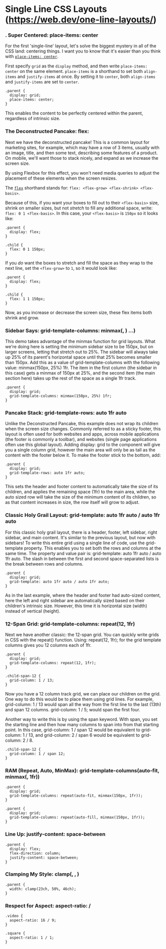 # Single Line CSS Layouts (https://web.dev/one-line-layouts/)

### . Super Centered: place-items: center 
For the first 'single-line' layout, let's solve the biggest mystery in all of the CSS land: centering things. I want you to know that it's easier than you think with [`place-items: center`](https://developer.mozilla.org/en-US/docs/Web/CSS/place-items).

First specify `grid` as the `display` method, and then write `place-items: center` on the same element. `place-items` is a shorthand to set both `align-items` and `justify-items` at once. By setting it to `center`, both `align-items` and `justify-items` are set to `center`.
```
.parent {
  display: grid;
  place-items: center;
}
```
This enables the content to be perfectly centered within the parent, regardless of intrinsic size.

### The Deconstructed Pancake: flex: <grow> <shrink> <baseWidth>
Next we have the deconstructed pancake! This is a common layout for marketing sites, for example, which may have a row of 3 items, usually with an image, title, and then some text, describing some features of a product. On mobile, we'll want those to stack nicely, and expand as we increase the screen size.

By using Flexbox for this effect, you won't need media queries to adjust the placement of these elements when the screen resizes.

The [`flex`](https://developer.mozilla.org/en-US/docs/Web/CSS/flex) shorthand stands for: `flex: <flex-grow> <flex-shrink> <flex-basis>`.

Because of this, if you want your boxes to fill out to their `<flex-basis>` size, shrink on smaller sizes, but not _stretch_ to fill any additional space, write: `flex: 0 1 <flex-basis>`. In this case, your `<flex-basis>` is `150px` so it looks like:
```
.parent {
  display: flex;
}

.child {
  flex: 0 1 150px;
}
```
If you _do_ want the boxes to stretch and fill the space as they wrap to the next line, set the `<flex-grow>` to `1`, so it would look like:
```
.parent {
  display: flex;
}

.child {
  flex: 1 1 150px;
}
```
Now, as you increase or decrease the screen size, these flex items both shrink and grow.

### Sidebar Says: grid-template-columns: minmax(<min>, <max>) …)
This demo takes advantage of the minmax function for grid layouts. What we're doing here is setting the minimum sidebar size to be 150px, but on larger screens, letting that stretch out to 25%. The sidebar will always take up 25% of its parent's horizontal space until that 25% becomes smaller than 150px. Add this as a value of grid-template-columns with the following value: minmax(150px, 25%) 1fr. The item in the first column (the sidebar in this case) gets a minmax of 150px at 25%, and the second item (the main section here) takes up the rest of the space as a single 1fr track.
```
.parent {
  display: grid;
  grid-template-columns: minmax(150px, 25%) 1fr;
}
```

### Pancake Stack: grid-template-rows: auto 1fr auto
Unlike the Deconstructed Pancake, this example does not wrap its children when the screen size changes. Commonly referred to as a sticky footer, this layout is often used for both websites and apps, across mobile applications (the footer is commonly a toolbar), and websites (single page applications often use this global layout). Adding display: grid to the component will give you a single column grid, however the main area will only be as tall as the content with the footer below it. To make the footer stick to the bottom, add:
```
.parent {
  display: grid;
  grid-template-rows: auto 1fr auto;
}
```
This sets the header and footer content to automatically take the size of its children, and applies the remaining space (1fr) to the main area, while the auto sized row will take the size of the minimum content of its children, so as that content increases in size, the row itself will grow to adjust.

### Classic Holy Grail Layout: grid-template: auto 1fr auto / auto 1fr auto 
For this classic holy grail layout, there is a header, footer, left sidebar, right sidebar, and main content. It's similar to the previous layout, but now with sidebars! To write this entire grid using a single line of code, use the grid-template property. This enables you to set both the rows and columns at the same time. The property and value pair is: grid-template: auto 1fr auto / auto 1fr auto. The slash in between the first and second space-separated lists is the break between rows and columns.
```
.parent {
  display: grid;
  grid-template: auto 1fr auto / auto 1fr auto;
}
```
As in the last example, where the header and footer had auto-sized content, here the left and right sidebar are automatically sized based on their children's intrinsic size. However, this time it is horizontal size (width) instead of vertical (height).

### 12-Span Grid: grid-template-columns: repeat(12, 1fr)
Next we have another classic: the 12-span grid. You can quickly write grids in CSS with the repeat() function. Using: repeat(12, 1fr); for the grid template columns gives you 12 columns each of 1fr.
```
.parent {
  display: grid;
  grid-template-columns: repeat(12, 1fr);
}

.child-span-12 {
  grid-column: 1 / 13;
}
```
Now you have a 12 column track grid, we can place our children on the grid. One way to do this would be to place them using grid lines. For example, grid-column: 1 / 13 would span all the way from the first line to the last (13th) and span 12 columns. grid-column: 1 / 5; would span the first four.

Another way to write this is by using the span keyword. With span, you set the starting line and then how many columns to span into from that starting point. In this case, grid-column: 1 / span 12 would be equivalent to grid-column: 1 / 13, and grid-column: 2 / span 6 would be equivalent to grid-column: 2 / 8.

```
.child-span-12 {
  grid-column: 1 / span 12;
}
```

### RAM (Repeat, Auto, MinMax): grid-template-columns(auto-fit, minmax(<base>, 1fr))
```
.parent {
  display: grid;
  grid-template-columns: repeat(auto-fit, minmax(150px, 1fr));
}
```
```
.parent {
  display: grid;
  grid-template-columns: repeat(auto-fill, minmax(150px, 1fr));
}
```

### Line Up: justify-content: space-between 
```
.parent {
  display: flex;
  flex-direction: column;
  justify-content: space-between;
}
```

### Clamping My Style: clamp(<min>, <actual>, <max>)
```
.parent {
  width: clamp(23ch, 50%, 46ch);
}
```

### Respect for Aspect: aspect-ratio: <width> / <height>
```
.video {
  aspect-ratio: 16 / 9;
}
```
```
.square {
  aspect-ratio: 1 / 1;
}
```


